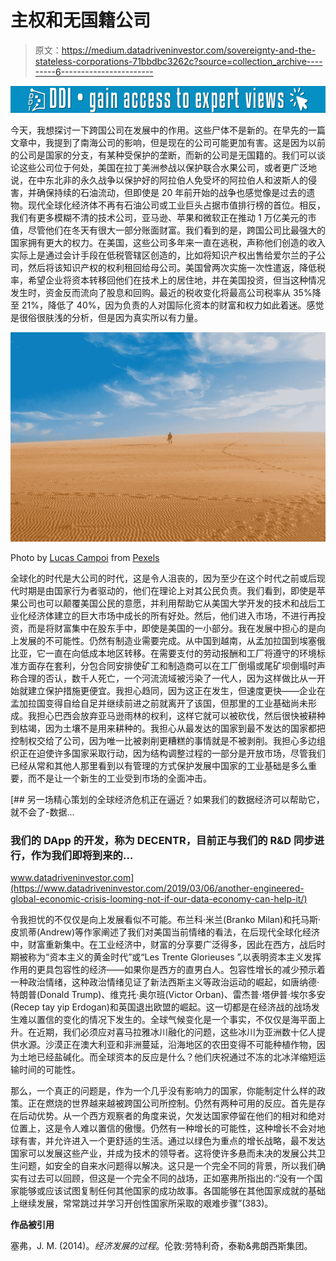 # 主权和无国籍公司

> 原文：<https://medium.datadriveninvestor.com/sovereignty-and-the-stateless-corporations-71bbdbc3262c?source=collection_archive---------6----------------------->

[![](img/c7d757b4181a076f5ac49e40c838b2c8.png)](http://www.track.datadriveninvestor.com/1B9E)

今天，我想探讨一下跨国公司在发展中的作用。这些尸体不是新的。在早先的一篇文章中，我提到了南海公司的影响，但是现在的公司可能更加有害。这是因为以前的公司是国家的分支，有某种受保护的垄断，而新的公司是无国籍的。我们可以谈论这些公司位于何处，美国在拉丁美洲参战以保护联合水果公司，或者更广泛地说，在中东北非的永久战争以保护好的阿拉伯人免受坏的阿拉伯人和波斯人的侵害，并确保持续的石油流动，但即使是 20 年前开始的战争也感觉像是过去的遗物。现代全球化经济体不再有石油公司或工业巨头占据市值排行榜的首位。相反，我们有更多模糊不清的技术公司，亚马逊、苹果和微软正在推动 1 万亿美元的市值，尽管他们在冬天有很大一部分账面财富。我们看到的是，跨国公司比最强大的国家拥有更大的权力。在美国，这些公司多年来一直在逃税，声称他们创造的收入实际上是通过会计手段在低税管辖区创造的，比如将知识产权出售给爱尔兰的子公司，然后将该知识产权的权利租回给母公司。美国曾两次实施一次性遣返，降低税率，希望企业将资本转移回他们在技术上的居住地，并在美国投资，但当这种情况发生时，资金反而流向了股息和回购。最近的税收变化将最高公司税率从 35%降至 21%，降低了 40%，因为负责的人对国际化资本的财富和权力如此着迷。感觉是很俗很肤浅的分析，但是因为真实所以有力量。

![](img/d3a3bd683597002db0dab275fe723b65.png)

Photo by [Lucas Campoi](https://www.pexels.com/@campoilucas?utm_content=attributionCopyText&utm_medium=referral&utm_source=pexels) from [Pexels](https://www.pexels.com/photo/person-walking-in-the-desert-1824570/?utm_content=attributionCopyText&utm_medium=referral&utm_source=pexels)

全球化的时代是大公司的时代，这是令人沮丧的，因为至少在这个时代之前或后现代时期是由国家行为者驱动的，他们在理论上对其公民负责。我们看到，即使是苹果公司也可以颠覆美国公民的意愿，并利用帮助它从美国大学开发的技术和战后工业化经济体建立的巨大市场中成长的所有好处。然后，他们进入市场，不进行再投资，而是将财富集中在股东手中，即使是美国的一小部分。我在发展中担心的是向上发展的不可能性。仍然有制造业需要完成。从中国到越南，从孟加拉国到埃塞俄比亚，它一直在向低成本地区转移。在需要支付的劳动报酬和工厂将遵守的环境标准方面存在套利，分包合同安排使矿工和制造商可以在工厂倒塌或尾矿坝倒塌时声称合理的否认，数千人死亡，一个河流流域被污染了一代人，因为这样做比从一开始就建立保护措施更便宜。我担心趋同，因为这正在发生，但速度更快——企业在孟加拉国变得自给自足并继续前进之前就离开了该国，但那里的工业基础尚未形成。我担心巴西会放弃亚马逊雨林的权利，这样它就可以被砍伐，然后很快被耕种到枯竭，因为土壤不是用来耕种的。我担心从最发达的国家到最不发达的国家都把控制权交给了公司，因为唯一比被剥削更糟糕的事情就是不被剥削。我担心多边组织正在迫使许多国家采取行动，因为结构调整过程的一部分是开放市场，尽管我们已经从常和其他人那里看到以有管理的方式保护发展中国家的工业基础是多么重要，而不是让一个新生的工业受到市场的全面冲击。

[](https://www.datadriveninvestor.com/2019/03/06/another-engineered-global-economic-crisis-looming-not-if-our-data-economy-can-help-it/) [## 另一场精心策划的全球经济危机正在逼近？如果我们的数据经济可以帮助它，就不会了-数据…

### 我们的 DApp 的开发，称为 DECENTR，目前正与我们的 R&D 同步进行，作为我们即将到来的…

www.datadriveninvestor.com](https://www.datadriveninvestor.com/2019/03/06/another-engineered-global-economic-crisis-looming-not-if-our-data-economy-can-help-it/) 

令我担忧的不仅仅是向上发展看似不可能。布兰科·米兰(Branko Milan)和托马斯·皮凯蒂(Andrew)等作家阐述了我们对美国当前情绪的看法，在后现代全球化经济中，财富重新集中。在工业经济中，财富的分享要广泛得多，因此在西方，战后时期被称为“资本主义的黄金时代”或“Les Trente Glorieuses ”,以表明资本主义发挥作用的更具包容性的经济——如果你是西方的直男白人。包容性增长的减少预示着一种政治情绪，这种政治情绪见证了新法西斯主义等政治运动的崛起，如唐纳德·特朗普(Donald Trump)、维克托·奥尔班(Victor Orban)、雷杰普·塔伊普·埃尔多安(Recep tay yip Erdogan)和英国退出欧盟的崛起。这一切都是在经济战的战场发生难以置信的变化的情况下发生的。全球气候变化是一个事实，不仅仅是海平面上升。在近期，我们必须应对喜马拉雅冰川融化的问题，这些冰川为亚洲数十亿人提供水源。沙漠正在澳大利亚和非洲蔓延，沿海地区的农田变得不可能种植作物，因为土地已经盐碱化。而全球资本的反应是什么？他们庆祝通过不冻的北冰洋缩短运输时间的可能性。

那么，一个真正的问题是，作为一个几乎没有影响力的国家，你能制定什么样的政策。正在燃烧的世界越来越被跨国公司所控制。仍然有两种可用的反应。首先是存在后动优势。从一个西方观察者的角度来说，欠发达国家停留在他们的相对和绝对位置上，这是令人难以置信的傲慢。仍然有一种增长的可能性，这种增长不会对地球有害，并允许进入一个更舒适的生活。通过以绿色为重点的增长战略，最不发达国家可以发展这些产业，并成为技术的领导者。这将使许多悬而未决的发展公共卫生问题，如安全的自来水问题得以解决。这只是一个完全不同的背景，所以我们确实有过去可以回顾，但这是一个完全不同的战场，正如塞弗所指出的:“没有一个国家能够或应该试图复制任何其他国家的成功故事。各国能够在其他国家成就的基础上继续发展，常常跳过并学习开创性国家所采取的艰难步骤”(383)。

**作品被引用**

塞弗，J. M. (2014)。*经济发展的过程*。伦敦:劳特利奇，泰勒&弗朗西斯集团。